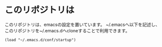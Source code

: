 # このリポジトリは
このリポジトリは、emacsの設定を置いています。
~/.emacsへ以下を記述し、このリポジトリを~/.emacs.dへcloneすることで利用できます。

    (load "~/.emacs.d/conf/startup")
